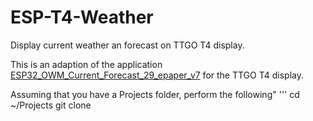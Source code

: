 # ESP-T4-Weather
Display current weather an forecast on TTGO T4 display.

This is an adaption of the application [ESP32_OWM_Current_Forecast_29_epaper_v7](https://github.com/G6EJD/ESP32-e-Paper-Weather-Display) for the TTGO T4 display.


Assuming that you have a Projects folder, perform the following"
'''
cd ~/Projects 
git clone 
